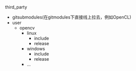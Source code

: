 third_party
+ gitsubmodules(在gitmodules下直接线上拉去，例如OpenCL)
+ user
  + opencv
    + linux
      + include
      + release
    + windows
      + include
      + release
    + ...

